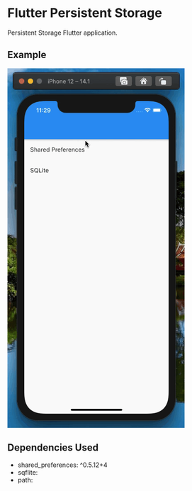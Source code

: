 # Flutter Persistent Storage

Persistent Storage Flutter application.

## Example
![Alt Text](https://github.com/nesprasit/flutter/blob/main/flutter_persistent_storage/example.gif)

## Dependencies Used
 - shared_preferences: ^0.5.12+4
 - sqflite:
 - path:



